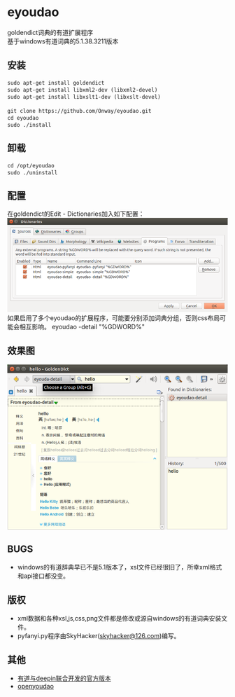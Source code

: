 # eyoudao
goldendict词典的有道扩展程序  
基于windows有道词典的5.1.38.3211版本  

## 安装
	sudo apt-get install goldendict
	sudo apt-get install libxml2-dev (libxml2-devel)
	sudo apt-get install libxslt1-dev (libxslt-devel)

	git clone https://github.com/Onway/eyoudao.git
	cd eyoudao
	sudo ./install

## 卸载
	cd /opt/eyoudao
	sudo ./uninstall

## 配置
在goldendict的Edit - Dictionaries加入如下配置：  
![image](https://github.com/Onway/eyoudao/raw/master/img/setting.png)  
如果启用了多个eyoudao的扩展程序，可能要分别添加词典分组，否则css布局可能会相互影响。
eyoudao -detail "%GDWORD%"

## 效果图
![image](https://github.com/Onway/eyoudao/raw/master/img/preview.png)

## BUGS
* windows的有道辞典早已不是5.1版本了，xsl文件已经很旧了，所幸xml格式和api接口都没变。

## 版权
* xml数据和各种xsl,js,css,png文件都是修改或源自windows的有道词典安装文件。  
* pyfanyi.py程序由SkyHacker(skyhacker@126.com)编写。  

## 其他
* [有道与deepin联合开发的官方版本](http://cidian.youdao.com/index-linux.html)
* [openyoudao](http://www.openyoudao.org/)
